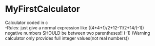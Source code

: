 # MyFirstCalculator
Calculator coded in c<br>
-Rules:
just give a normal expression like ((4*4+1)/2+12-11/2+14/(-1))<br>
negative numbers SHOULD be between two parentheses!! (-1)
(Warning calculator only provides full integer values(not real numbers))
